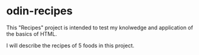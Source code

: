 # odin-recipes
This "Recipes" project is intended to test my knolwedge and application of the basics of HTML.

I will describe the recipes of 5 foods in this project.